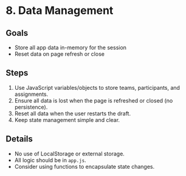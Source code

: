 # 8. Data Management

## Goals
- Store all app data in-memory for the session
- Reset data on page refresh or close

## Steps
1. Use JavaScript variables/objects to store teams, participants, and assignments.
2. Ensure all data is lost when the page is refreshed or closed (no persistence).
3. Reset all data when the user restarts the draft.
4. Keep state management simple and clear.

## Details
- No use of LocalStorage or external storage.
- All logic should be in `app.js`.
- Consider using functions to encapsulate state changes.
